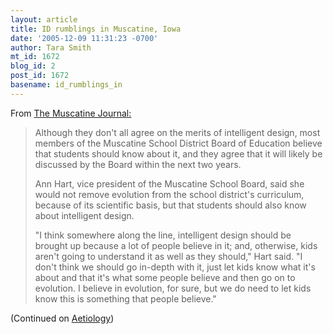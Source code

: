 ```yaml
---
layout: article
title: ID rumblings in Muscatine, Iowa
date: '2005-12-09 11:31:23 -0700'
author: Tara Smith
mt_id: 1672
blog_id: 2
post_id: 1672
basename: id_rumblings_in
---
```

From [The Muscatine Journal:](http://www.muscatinejournal.com/articles/2005/11/26/news/doc4389060535090217292433.txt)


> Although they don't all agree on the merits of intelligent design, most members of the Muscatine School District Board of Education believe that students should know about it, and they agree that it will likely be discussed by the Board within the next two years.
> 
> Ann Hart, vice president of the Muscatine School Board, said she would not remove evolution from the school district's curriculum, because of its scientific basis, but that students should also know about intelligent design.
> 
> "I think somewhere along the line, intelligent design should be brought up because a lot of people believe in it; and, otherwise, kids aren't going to understand it as well as they should," Hart said. "I don't think we should go in-depth with it, just let kids know what it's about and that it's what some people believe and then go on to evolution. I believe in evolution, for sure, but we do need to let kids know this is something that people believe."

(Continued on [Aetiology](http://aetiology.blogspot.com/2005/12/id-rumblings-in-muscatine-iowa.html))
